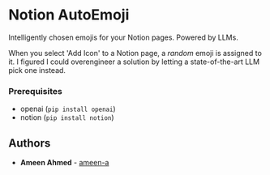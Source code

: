 # Notion AutoEmoji
Intelligently chosen emojis for your Notion pages. Powered by LLMs. 

When you select 'Add Icon' to a Notion page, a _random_ emoji is assigned to it. I figured I could overengineer a solution by letting a state-of-the-art LLM pick one instead.


### Prerequisites

- openai (`pip install openai`)
- notion (`pip install notion`)





## Authors

* **Ameen Ahmed** - [ameen-a](https://github.com/ameen-a)

